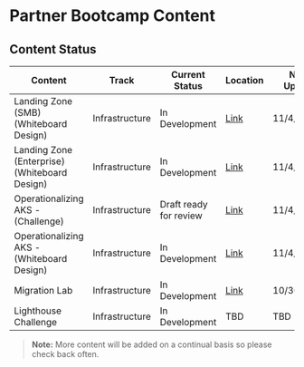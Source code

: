 # Partner Bootcamp Content


## Content Status

| Content                                                       | Track           | Current Status         | Location                                                                                             | Next Update |
|---------------------------------------------------------------|-----------------|------------------------|------------------------------------------------------------------------------------------------------|----------------|
| Landing Zone (SMB) (Whiteboard Design)                        | Infrastructure  | In Development         | [Link](landing-zone-wds-light)                                                                       | 11/4/2020     |
| Landing Zone (Enterprise) (Whiteboard Design)                 | Infrastructure  | In Development         | [Link](landing-zone-wds-enterprise)                                                                  | 11/4/2020     |
| Operationalizing AKS - (Challenge)                            | Infrastructure  | Draft ready for review | [Link](operationalizing-aks-challenge)                                                               | 11/4/2020     |
| Operationalizing AKS - (Whiteboard Design)                    | Infrastructure  | In Development         | [Link](operationalizing-aks-wds)                                                                     | 11/4/2020     |
| Migration Lab                                                 | Infrastructure  | In Development         | [Link](https://github.com/microsoft/MCW-Line-of-business-application-migration/tree/oct-2020-update) | 10/30/2020    |
| Lighthouse Challenge                                          | Infrastructure  | In Development         | TBD                                                                                                  | TBD           |

> **Note:** More content will be added on a continual basis so please check back often.
